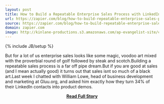 ```yaml
---
layout: post
title: How to Build a Repeatable Enterprise Sales Process with LinkedIn
url: https://zapier.com/blog/how-to-build-repeatable-enterprise-sales-process-with-linkedin/
source: https://zapier.com/blog/how-to-build-repeatable-enterprise-sales-process-with-linkedin/
domain: zapier.com
image: http://kinlane-productions.s3.amazonaws.com/ap-evangelist-site/curated/screenshots/9257_zapier_com.png
---
```

{% include JB/setup %}<p>But for a lot of us enterprise sales looks like some magic, voodoo art mixed with the proverbial round of golf followed by steak and scotch.Building a repeatable sales process is a far off pipe dream.But if you are good at sales (and I mean actually good) it turns out that sales isnt so much of a black art.Last week I chatted with William Lowe, head of business development and marketing at Gluu.org, and asked him exactly how they turn 34% of their LinkedIn contacts into product demos.</p>
<center><p><a href="https://zapier.com/blog/how-to-build-repeatable-enterprise-sales-process-with-linkedin/" style='padding:25px; font-sze:18px; font-weight: bold;'>Read Full Story</a></p></center>

